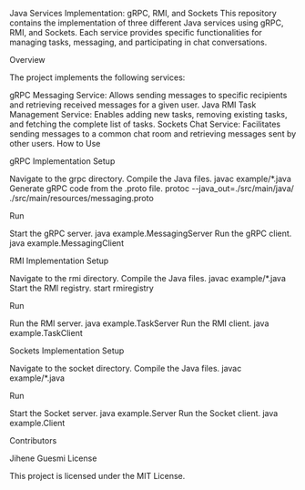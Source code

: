 Java Services Implementation: gRPC, RMI, and Sockets
This repository contains the implementation of three different Java services using gRPC, RMI, and Sockets. Each service provides specific functionalities for managing tasks, messaging, and participating in chat conversations.

Overview

The project implements the following services:

gRPC Messaging Service: Allows sending messages to specific recipients and retrieving received messages for a given user.
Java RMI Task Management Service: Enables adding new tasks, removing existing tasks, and fetching the complete list of tasks.
Sockets Chat Service: Facilitates sending messages to a common chat room and retrieving messages sent by other users.
How to Use

gRPC Implementation
Setup

Navigate to the grpc directory.
Compile the Java files.
javac example/*.java
Generate gRPC code from the .proto file.
protoc --java_out=./src/main/java/ ./src/main/resources/messaging.proto

Run

Start the gRPC server.
java example.MessagingServer
Run the gRPC client.
java example.MessagingClient

RMI Implementation
Setup

Navigate to the rmi directory.
Compile the Java files.
javac example/*.java
Start the RMI registry.
start rmiregistry

Run

Run the RMI server.
java example.TaskServer
Run the RMI client.
java example.TaskClient

Sockets Implementation
Setup

Navigate to the socket directory.
Compile the Java files.
javac example/*.java

Run

Start the Socket server.
java example.Server
Run the Socket client.
java example.Client

Contributors

Jihene Guesmi
License

This project is licensed under the MIT License.
